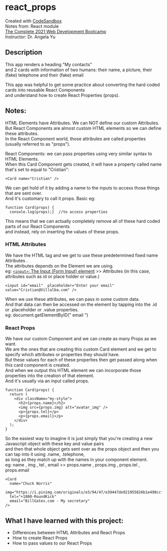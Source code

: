 # react_props
Created with [CodeSandbox](https://codesandbox.io/)      
Notes from: React module    
[The Complete 2021 Web Development Bootcamp](https://www.udemy.com/course/the-complete-web-development-bootcamp/)  
Instructor: Dr. Angela Yu      

## Description
This app renders a heading "My contacts"        
and 2 cards with information of two humans: their name, a picture, their (fake) telephone and their (fake) email

This app was helpful to get some practice about converting the hard coded cards into reusable React Components        
and understand how to create React Properties (props).

## Notes:
HTML Elements have Attributes. We can NOT define our custom Attributes.       
But React Components are almost custom HTML elements so we can define these attributes.       
In the React Component world, those attributes are called properties (usually referred to as "props").

React Components: we can pass properties using very similar syntax to HTML Elements.      
When this Card Component gets created, it will have a property called name that's set to equal to "Cristian":
```
<Card name="Cristian" />
```

We can get hold of it by adding a name to the inputs to access those things that are sent over.       
And it's customary to call it props. Basic eg:
```
function Card(props) {
  console.log(props);}  //to access properties
```
This means that we can actually completely remove all of these hard coded parts of our React Components            
and instead, rely on inserting the values of these props.

### HTML Attributes
We have the HTML tag and we get to use these predetermined fixed name Attributes .       
The attributes depends on the Element we are using.        
eg: [`<input>`: The Input (Form Input) element](https://developer.mozilla.org/en-US/docs/Web/HTML/Element/input) >> Attributes (in this case, attributes such as id or place holder or value.)
```
<input id="email"  placeholder="Enter your email"  value="Cristian@Villalba.com" />
```
When we use these attributes, we can pass in some custom data.      
And that data can then be accessed on the element by tapping into the .id   or  .placeholder   or  .value  properties.    
eg: document.getElementByID(" email  ")

### React Props
We have our custom Component and we can create as many Props as we want.        
We are the ones that are creating this custom Card element and we get to specify which attributes or properties they should have.     
But these values for each of these properties then get passed along when this card component is created.        
And when we output this HTML element we can incorporate those properties into the creation of that element.        
And it's usually via an input called props.
```
function Card(props) {
  return (
    <div className="my-style">
      <h2>{props.name}</h2>
      <img src={props.img} alt="avatar_img" />
      <p>{props.tel}</p>
      <p>{props.email}</p>
    </div>
  );
}
```
So the easiest way to imagine it is just simply that you're creating a new Javascript object with these key and value pairs      
and then that whole object gets sent over as the props object and then you can tap into it using .name, .telephone,        
as long as they match up with the names in your component element.       
eg:  name , img , tel , email >> props.name , props.img , props.tel , props.email
```
<Card
  name="Chuck Norris"
  img="https://i.pinimg.com/originals/e3/94/47/e39447de921955826b1e498ccf9a39af.png"
  tel="+1800-RoundKick"
  email="BillGates.com - My secretary"
/>
```

## What I have learned with this project: 
* Differences between HTML Attributes and React Props
* How to create React Props
* How to pass values to our React Props
